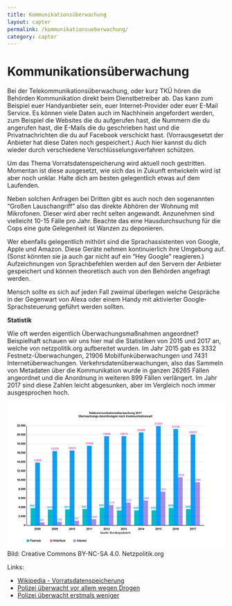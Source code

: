 ```yaml
---
title: Kommunikationsüberwachung
layout: capter
permalink: /kommunikationsueberwachung/
category: capter
---
```

# Kommunikationsüberwachung
Bei der Telekommunikationsüberwachung, oder kurz TKÜ hören die Behörden Kommunikation direkt beim Dienstbetreiber ab. Das kann zum Beispiel euer Handyanbieter sein, euer Internet-Provider oder euer E-Mail Service. Es können viele Daten auch im Nachhinein angefordert werden, zum Beispiel die Websites die du aufgerufen hast, die Nummern die du angerufen hast, die E-Mails die du geschrieben hast und die Privatnachrichten die du auf Facebook verschickt hast. (Vorrausgesetzt der Anbieter hat diese Daten noch gespeichert.)
Auch hier kannst du dich wieder durch verschiedene Verschlüsselungsverfahren schützen.

Um das Thema Vorratsdatenspeicherung wird aktuell noch gestritten. Momentan ist diese ausgesetzt, wie sich das in Zukunft entwickeln wird ist aber noch unklar. Halte dich am besten gelegentlich etwas auf dem Laufenden.

Neben solchen Anfragen bei Dritten gibt es auch noch den sogenannten “Großen Lauschangriff” also das direkte Abhören der Wohnung mit Mikrofonen. Dieser wird aber recht selten angewandt. Anzunehmen sind vielleicht 10-15 Fälle pro Jahr. Beachte das eine Hausdurchsuchung für die Cops eine gute Gelegenheit ist Wanzen zu deponieren.

Wer ebenfalls gelegentlich mithört sind die Sprachassistenten von Google, Apple und Amazon. Diese Geräte nehmen kontinuierlich ihre Umgebung auf. (Sonst könnten sie ja auch gar nicht auf ein “Hey Google” reagieren.) Aufzeichnungen von Sprachbefehlen werden auf den Servern der Anbieter gespeichert und können theoretisch auch von den Behörden angefragt werden.

Mensch sollte es sich auf jeden Fall zweimal überlegen welche Gespräche in der Gegenwart von Alexa oder einem Handy mit aktivierter Google-Sprachsteuerung geführt werden sollten.

__Statistik__

Wie oft werden eigentlich Überwachungsmaßnahmen angeordnet? Beispielhaft schauen wir uns hier mal die Statistiken von 2015 und 2017 an, welche von netzpolitik.org aufbereitet wurden.
Im Jahr 2015 gab es 3332 Festnetz-Überwachungen, 21906 Mobilfunküberwachungen und 7431 Internetüberwachungen. Verkehrsdatenüberwachungen, also das Sammeln von Metadaten über die Kommunikation wurde in ganzen 26265 Fällen angeordnet und die Anordnung in weiteren 899 Fällen verlängert.
Im Jahr 2017 sind diese Zahlen leicht abgesunken, aber im Vergleich noch immer ausgesprochen hoch.

![](../assets/posts/kommunikationsueberwachung.jpg)
Bild: Creative Commons BY-NC-SA 4.0. Netzpolitik.org

Links:

- [Wikipedia - Vorratsdatenspeicherung](https://de.wikipedia.org/wiki/Vorratsdatenspeicherung)
- [Polizei überwacht vor allem wegen Drogen](https://netzpolitik.org/2016/statistik-polizei-ueberwacht-weiterhin-vor-allem-wegen-drogen/)
- [Polizei überwacht erstmals weniger](https://netzpolitik.org/2019/ueberraschung-polizei-ueberwacht-erstmals-weniger-kommunikation/)
